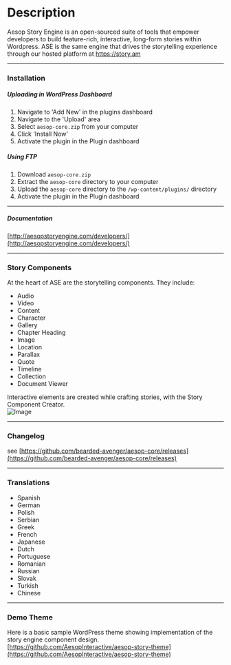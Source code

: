 # Description
Aesop Story Engine is an open-sourced suite of tools that empower developers to build feature-rich, interactive, long-form stories within Wordpress. ASE is the same engine that drives the storytelling experience through our hosted platform at https://story.am

---

### Installation 
##### Uploading in WordPress Dashboard    

1. Navigate to 'Add New' in the plugins dashboard  
2. Navigate to the 'Upload' area  
3. Select `aesop-core.zip` from your computer  
4. Click 'Install Now'  
5. Activate the plugin in the Plugin dashboard  

##### Using FTP  

1. Download `aesop-core.zip`  
2. Extract the `aesop-core` directory to your computer  
3. Upload the `aesop-core` directory to the `/wp-content/plugins/` directory  
4. Activate the plugin in the Plugin dashboard    

---

##### Documentation
[http://aesopstoryengine.com/developers/](http://aesopstoryengine.com/developers/)  

---

### Story Components 
At the heart of ASE are the storytelling components. They include:  
* Audio  
* Video  
* Content  
* Character  
* Gallery 
* Chapter Heading  
* Image  
* Location  
* Parallax  
* Quote  
* Timeline  
* Collection  
* Document Viewer  

Interactive elements are created while crafting stories, with the Story Component Creator.    
![Image](https://dl.dropboxusercontent.com/u/5594632/ase-screenshot.png)

---

### Changelog
see [https://github.com/bearded-avenger/aesop-core/releases](https://github.com/bearded-avenger/aesop-core/releases)

---

### Translations
* Spanish
* German
* Polish
* Serbian
* Greek
* French
* Japanese
* Dutch
* Portuguese
* Romanian
* Russian
* Slovak
* Turkish
* Chinese

---

### Demo Theme  
Here is a basic sample WordPress theme showing implementation of the story engine component design.
[https://github.com/AesopInteractive/aesop-story-theme](https://github.com/AesopInteractive/aesop-story-theme)  
